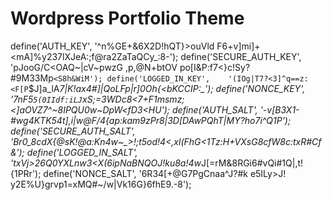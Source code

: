 # Wordpress Portfolio Theme


define('AUTH_KEY',         '^n%GE+&6X2D!hQT}>ouVld F6+v]mi]+<mA]%y237lXJeA:;f@ra2ZaTaQCy_:8-');
define('SECURE_AUTH_KEY',  'pJooG/C<OAQ~|cV~pwzG ,p,@N+btOV po[I&P:f7<}c!Sy?#9M33Mp`<S8h&WiM');
define('LOGGED_IN_KEY',    '(IOg|T7?<3]^q==z:<F[P`$J]a_lA*7|*K!ax4#]|QoLFp*|r]0Oh{<*bKCCIP:_');
define('NONCE_KEY',        '7nF5`5(0IIdf:iLJ`xS;=3WDc8<7+F1msmz;<]aOVZ7^~8IPQU0w~DpW<f*D3<HU');
define('AUTH_SALT',        '-v[B3X1-_#wg4KTK54t],i|w@F/4{ap:kam9zPr8_|3D[DAwPQhT|MY?ho7i^Q1P');
define('SECURE_AUTH_SALT', 'Br0_8cdX{@sK!@a:Kn4w~_>!;t5od!4<,xl(FhG<1Tz:H+VXsG8cfW8c:txR#Cf&');
define('LOGGED_IN_SALT',   'txVj>26Q0YXLnw3<X(6ipNaBNQOJ!ku8a!4w*J[=rM&8RGi6#vQi#1Q|,t!{1PRr');
define('NONCE_SALT',       '6R34[+@G7PgCnaa^J?#k e5ILy>J! y2E%U}grvp1=xMQ#~/w|Vk16G}6fhE9.-8');
